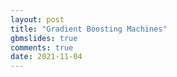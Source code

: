 ```yaml
---
layout: post
title: "Gradient Boosting Machines"
gbmslides: true
comments: true
date: 2021-11-04
---
```

